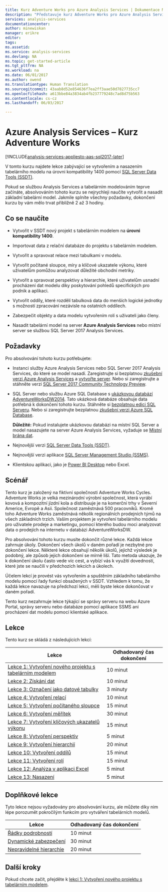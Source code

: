 ```yaml
---
title: Kurz Adventure Works pro Azure Analysis Services | Dokumentace Microsoftu
description: "Představuje kurz Adventure Works pro Azure Analysis Services"
services: analysis-services
documentationcenter: 
author: minewiskan
manager: erikre
editor: 
tags: 
ms.assetid: 
ms.service: analysis-services
ms.devlang: NA
ms.topic: get-started-article
ms.tgt_pltfrm: NA
ms.workload: na
ms.date: 06/01/2017
ms.author: owend
ms.translationtype: Human Translation
ms.sourcegitcommit: 43aab8d52e854636f7ea2ff3aae50d7827735cc7
ms.openlocfilehash: a613bbe84a3834ab4fb237779248c7ad8d75b563
ms.contentlocale: cs-cz
ms.lasthandoff: 06/03/2017

---
```

# <a name="azure-analysis-services---adventure-works-tutorial"></a>Azure Analysis Services – Kurz Adventure Works

[!INCLUDE[analysis-services-appliesto-aas-sql2017-later](../../../includes/analysis-services-appliesto-aas-sql2017-later.md)]

V tomto kurzu najdete lekce zabývající se vytvořením a nasazením tabelárního modelu na úrovni kompatibility 1400 pomocí [SQL Server Data Tools (SSDT)](https://docs.microsoft.com/sql/ssdt/download-sql-server-data-tools-ssdt).  

Pokud se službou Analysis Services a tabelárním modelováním teprve začínáte, absolvováním tohoto kurzu se nejrychleji naučíte vytvořit a nasadit základní tabelární model. Jakmile splníte všechny požadavky, dokončení kurzu by vám mělo trvat přibližně 2 až 3 hodiny.  
  
## <a name="what-you-learn"></a>Co se naučíte   
  
-   Vytvořit v SSDT nový projekt s tabelárním modelem na **úrovni kompatibility 1400**.
  
-   Importovat data z relační databáze do projektu s tabelárním modelem.  
  
-   Vytvořit a spravovat relace mezi tabulkami v modelu.  
  
-   Vytvořit počítané sloupce, míry a klíčové ukazatele výkonu, které uživatelům pomůžou analyzovat důležité obchodní metriky.  
  
-   Vytvořit a spravovat perspektivy a hierarchie, které uživatelům usnadní procházení dat modelu díky poskytování pohledů specifických pro podnik a aplikaci.  
  
-   Vytvořit oddíly, které rozdělí tabulková data do menších logické jednotky s možností zpracování nezávisle na ostatních oddílech.  
  
-   Zabezpečit objekty a data modelu vytvořením rolí s uživateli jako členy.  
  
-   Nasadit tabelární model na server **Azure Analysis Services** nebo místní server se službou SQL Server 2017 Analysis Services.  
  
## <a name="prerequisites"></a>Požadavky  
Pro absolvování tohoto kurzu potřebujete:  
  
-   Instanci služby Azure Analysis Services nebo SQL Server 2017 Analysis Services, do které se model nasadí. Zaregistrujte si bezplatnou [zkušební verzi Azure Analysis Services](https://azure.microsoft.com/services/analysis-services/) a [vytvořte server](../analysis-services-create-server.md). Nebo si zaregistrujte a stáhněte verzi [SQL Server 2017 Community Technology Preview](https://www.microsoft.com/evalcenter/evaluate-sql-server-vnext-ctp). 

-   SQL Server nebo službu Azure SQL Database s [ukázkovou databází AdventureWorksDW2014](http://go.microsoft.com/fwlink/?LinkID=335807). Tato ukázková databáze obsahuje data potřebná k dokončení tohoto kurzu. Stáhněte si [bezplatnou edici SQL Serveru](https://www.microsoft.com/sql-server/sql-server-downloads). Nebo si zaregistrujte bezplatnou [zkušební verzi Azure SQL Database](https://azure.microsoft.com/services/sql-database/). 

    **Důležité:** Pokud instalujete ukázkovou databázi na místní SQL Server a model nasazujete na server Azure Analysis Services, vyžaduje se [Místní brána dat](../analysis-services-gateway.md).

-   Nejnovější verzi [SQL Server Data Tools (SSDT)](https://msdn.microsoft.com/library/mt204009.aspx).

-   Nejnovější verzi aplikace [SQL Server Management Studio (SSMS)](https://docs.microsoft.com/sql/ssms/download-sql-server-management-studio-ssms).    

-   Klientskou aplikaci, jako je [Power BI Desktop](https://powerbi.microsoft.com/desktop/) nebo Excel. 

## <a name="scenario"></a>Scénář  
Tento kurz je založený na fiktivní společnosti Adventure Works Cycles. Adventure Works je velká mezinárodní výrobní společnost, která vyrábí kovová a kompozitní jízdní kola a distribuuje je na komerční trhy v Severní Americe, Evropě a Asii. Společnost zaměstnává 500 pracovníků. Kromě toho Adventure Works zaměstnává několik regionálních prodejních týmů na všech základních trzích. Vaším projektem je vytvoření tabelárního modelu pro uživatele prodeje a marketingu, pomocí kterého budou moci analyzovat data o prodejích na internetu v databázi AdventureWorksDW.  
  
Pro absolvování tohoto kurzu musíte dokončit různé lekce. Každá lekce zahrnuje úkoly. Dokončení všech úkolů v daném pořadí je nezbytné pro dokončení lekce. Některé lekce obsahují několik úkolů, jejichž výsledek je podobný, ale způsob jejich dokončení se mírně liší. Tato metoda ukazuje, že k dokončení úkolu často vede víc cest, a vybízí vás k využití dovedností, které jste se naučili v předchozích lekcích a úkolech.  
  
Účelem lekcí je provést vás vytvořením a spuštěním základního tabelárního modelu pomocí řady funkcí obsažených v SSDT. Vzhledem k tomu, že každá lekce navazuje na předchozí lekci, měli byste lekce dokončovat v daném pořadí.
  
Tento kurz nezahrnuje lekce týkající se správy serveru na webu Azure Portal, správy serveru nebo databáze pomocí aplikace SSMS ani procházení dat modelu pomocí klientské aplikace. 


## <a name="lessons"></a>Lekce  
Tento kurz se skládá z následujících lekcí:  
  
|Lekce|Odhadovaný čas dokončení|  
|----------|------------------------------|  
|[Lekce 1: Vytvoření nového projektu s tabelárním modelem](../tutorials/aas-lesson-1-create-a-new-tabular-model-project.md)|10 minut|  
|[Lekce 2: Získání dat](../tutorials/aas-lesson-2-get-data.md)|10 minut|  
|[Lekce 3: Označení jako datové tabulky](../tutorials/aas-lesson-3-mark-as-date-table.md)|3 minuty|  
|[Lekce 4: Vytvoření relací](../tutorials/aas-lesson-4-create-relationships.md)|10 minut|  
|[Lekce 5: Vytvoření počítaného sloupce](../tutorials/aas-lesson-5-create-calculated-columns.md)|15 minut|
|[Lekce 6: Vytvoření měřítek](../tutorials/aas-lesson-6-create-measures.md)|30 minut|  
|[Lekce 7: Vytvoření klíčových ukazatelů výkonu](../tutorials/aas-lesson-7-create-key-performance-indicators.md)|15 minut|  
|[Lekce 8: Vytvoření perspektiv](../tutorials/aas-lesson-8-create-perspectives.md)|5 minut|  
|[Lekce 9: Vytvoření hierarchií](../tutorials/aas-lesson-9-create-hierarchies.md)|20 minut|  
|[Lekce 10: Vytvoření oddílů](../tutorials/aas-lesson-10-create-partitions.md)|15 minut|  
|[Lekce 11: Vytvoření rolí](../tutorials/aas-lesson-11-create-roles.md)|15 minut|  
|[Lekce 12: Analýza v aplikaci Excel](../tutorials/aas-lesson-12-analyze-in-excel.md)|5 minut| 
|[Lekce 13: Nasazení](../tutorials/aas-lesson-13-deploy.md)|5 minut|  
  
## <a name="supplemental-lessons"></a>Doplňkové lekce  
Tyto lekce nejsou vyžadovány pro absolvování kurzu, ale můžete díky nim lépe porozumět pokročilým funkcím pro vytváření tabelárních modelů.  
  
|Lekce|Odhadovaný čas dokončení|  
|----------|------------------------------|  
|[Řádky podrobností](../tutorials/aas-supplemental-lesson-detail-rows.md)|10 minut|
|[Dynamické zabezpečení](../tutorials/aas-supplemental-lesson-dynamic-security.md)|30 minut|
|[Nepravidelné hierarchie](../tutorials/aas-supplemental-lesson-ragged-hierarchies.md)|20 minut| 

  
## <a name="next-steps"></a>Další kroky  
Pokud chcete začít, přejděte k [lekci 1: Vytvoření nového projektu s tabelárním modelem](../tutorials/aas-lesson-1-create-a-new-tabular-model-project.md).  
  
  
  


